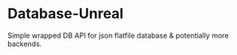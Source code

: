 # Database-Unreal
Simple wrapped DB API for json flatfile database &amp; potentially more backends.
